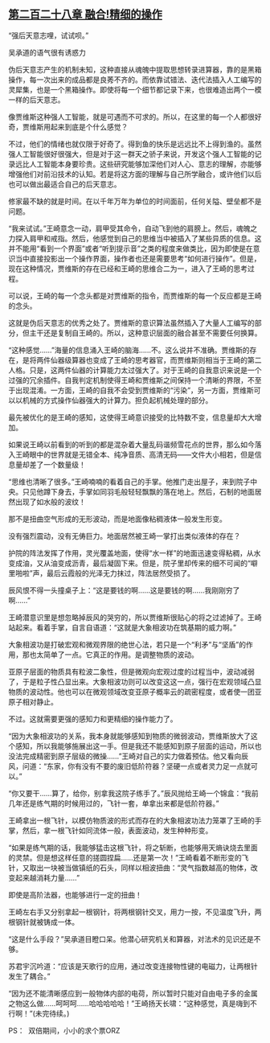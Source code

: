 ## [第二百二十八章 融合!精细的操作](https://www.xxbiquge.com/11_11207/8942945.html)


  “强后天意志哩，试试呗。”

  吴承道的语气很有诱惑力

  伪后天意志产生的机制未知，这种直接从魂魄中提取思想转录进算器，靠的是黑箱操作，每一次出来的成品都是良莠不齐的。而依靠试错法、迭代法插入人工编写的灵犀集，也是一个黑箱操作。即使将每一个细节都记录下来，也很难造出两个一模一样的后天意志。

  像贾维斯这种强人工智能，就是可遇而不可求的。所以，在这里的每一个人都很好奇，贾维斯用起来到底是个什么感觉？

  不过，他们的情绪也就仅限于好奇了。得到鱼的快乐是远远比不上得到渔的。虽然强人工智能很好很强大，但是对于这一群天之骄子来说，开发这个强人工智能的记录远比人工智能本身要珍贵。这些研究能够加深他们对人心、意志的理解，亦能够增强他们对前沿技术的认知。若是将这方面的理解与自己所学融合，或许他们以后也可以做出最适合自己的后天意志。

  修家最不缺的就是时间。在以千年万年为单位的时间面前，任何关隘、壁垒都不是问题。

  “我来试试。”王崎意念一动，肩甲受其命令，自动飞到他的肩膀上。然后，魂魄之力探入肩甲和戒指。然后，他感觉到自己的思维当中被插入了某些异质的信息。这并不能用“看到一个界面”或者“听到提示音”之类的程度来做类比，因为即使是在意识当中直接投影出一个操作界面，操作者也还是需要思考“如何进行操作”。但是，现在这种情况，贾维斯的存在已经和王崎的思维合二为一，进入了王崎的思考过程。

  可以说，王崎的每一个念头都是对贾维斯的指令，而贾维斯的每一个反应都是王崎的念头。

  这就是伪后天意志的优秀之处了。贾维斯的意识算法虽然插入了大量人工编写的部分，但主干还是复制自王崎的。所以，这种意识层面的融合甚至不需要任何换算。

  “这种感觉……”海量的信息涌入王崎的脑海……不。这么说并不准确。贾维斯的存在，是将两件仙器级算器也变成了王崎的思考器官，而贾维斯则相当于王崎的第二人格。只是，这两件仙器的计算能力太过强大了。对于王崎的自我意识来说是一个过强的冗余插件。自我判定机制使得王崎和贾维斯之间保持一个清晰的界限，不至于出现混淆。一方面，王崎的自我不会受到贾维斯的“污染”，另一方面，贾维斯可以以机械的方式操作仙器强大的计算力。担负起机械处理的部分。

  最先被优化的是王崎的感知，这使得王崎意识接受的比特数不变，信息量却大大增加。

  如果说王崎以前看到的听到的都是混杂着大量乱码谐频雪花点的世界，那么如今落入王崎眼中的世界就是无错全本、纯净音质、高清无码——文件大小相若，但是信息量却差了一个数量级！

  “思维也清晰了很多。”王崎喃喃的看着自己的手掌。他推门走出屋子，来到院子中央。只见他蹲下身去，手掌如同羽毛般轻轻飘飘的落在地上。然后，石制的地面居然出现了如水般的波纹！

  那不是扭曲空气形成的无形波动，而是地面像粘稠液体一般发生形变。

  没有强烈震动，没有无俦巨力。地面居然被王崎一掌打出类似液体的存在？

  护院的阵法发挥了作用，灵光覆盖地面，使得“水一样”的地面迅速变得粘稠，从水变成油，又从油变成沥青，最后凝固下来。但是，院子里却传来的细不可闻的“噼里啪啦”声，最后云霞般的光泽无力抹过，阵法居然受损了。

  辰风恨不得一头撞桌子上：“这是要钱的啊……这是要钱的啊……我刚刚穷了啊……”

  王崎潜意识里是想忽略掉辰风的哭穷的，所以贾维斯很贴心的将之过滤掉了。王崎站起来。看着手掌，自言自语道：“这就是大象相波功在筑基期的威力啊。”

  大象相波功是打破宏观和微观界限的绝世心法，若只是一个“利矛”与“坚盾”的作用，那也太简单了一点。它真正的作用。是调整物质的波动。

  亚原子层面的物质具有粒波二象性，但是微观向宏观过度的过程当中，波动减弱了，于是粒子性凸显出来。大象相波功则可以改变这这一点，强行在宏观领域凸显物质的波动性。他也可以在微观领域改变亚原子概率云的疏密程度，或者使一团亚原子相对静止。

  不过。这就需要更强的感知力和更精细的操作能力了。

  “因为大象相波功的关系，我本身就能够感知到物质的微弱波动，贾维斯放大了这个感知，所以我能够施展出这一手。但是我还不能感知到原子层面的运动，所以也没法完成精密到原子层级的微操……”王崎对自己的实力做着预估。他又看向辰风，问道：“东家，你有没有不要的废旧低阶符器？坚硬一点或者灵力足一点就可以。”

  “你又要干……算了，给你，别拿我这院子练手了。”辰风抛给王崎一个锦盒：“我前几年还是练气期的时候用过的，飞针一套，单拿出来都是低阶符器。”

  王崎拿出一根飞针，以模仿物质波的形式而存在的大象相波功法力笼罩了王崎的手掌，然后，拿一根飞针如同流体一般，表面波动，发生种种形变。

  “如果是练气期的话，我能够猛击这根飞针，将之斩断，也能够用天熵诀烧去里面的灵禁。但是想这样任意的搓圆捏扁……还是第一次！”王崎看着不断形变的飞针，又取出一块被当做镇纸的石头，同样以相波扭曲：“灵气指数越高的物体，改变起来越消耗力量……”

  即使是高阶法器，也能够进行一定的扭曲！

  王崎左右手又分别拿起一根钢针，将两根钢针交叉，用力一按，不见温度飞升，两根钢针就被铸成一体。

  “这是什么手段？”吴承道目瞪口呆。他潜心研究机关和算器，对法术的见识还是不够。

  苏君宇沉吟道：“应该是天歌行的应用，通过改变连接物性键的电磁力，让两根针发生了耦合。”

  “因为还不能清晰感应到一般物体内部的电荷，所以暂时只能对自由电子多的金属之物这么做……呵呵呵……哈哈哈哈哈！”王崎扬天长啸：“这种感觉，真是嗨到不行啊！”(未完待续。)

  PS：  双倍期间，小小的求个票ORZ
